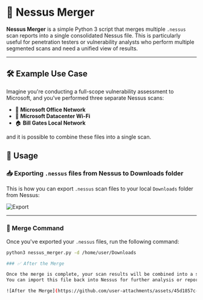 # 🧪 Nessus Merger

**Nessus Merger** is a simple Python 3 script that merges multiple `.nessus` scan reports into a single consolidated Nessus file. This is particularly useful for penetration testers or vulnerability analysts who perform multiple segmented scans and need a unified view of results.

---

## 🛠 Example Use Case

Imagine you're conducting a full-scope vulnerability assessment to Microsoft, and you've performed three separate Nessus scans:

- 🏢 **Microsoft Office Network**
- 📶 **Microsoft Datacenter Wi-Fi**
- 🏠 **Bill Gates Local Network**

and it is possible to combine these files into a single scan.

## 🚀 Usage

### 📥 Exporting `.nessus` files from Nessus to Downloads folder

This is how you can export `.nessus` scan files to your local `Downloads` folder from Nessus:

![Export](https://github.com/user-attachments/assets/67fdbc51-1ca8-4db8-8884-dec98a1639a7)

---

### 🧪 Merge Command

Once you've exported your `.nessus` files, run the following command:

```bash
python3 nessus_merger.py -d /home/user/Downloads

### ✅ After the Merge

Once the merge is complete, your scan results will be combined into a single `.nessus` file.  
You can import this file back into Nessus for further analysis or reporting.

![After the Merge](https://github.com/user-attachments/assets/45d1857c-17ce-42dd-91fc-bdcd1cab8a1d)




